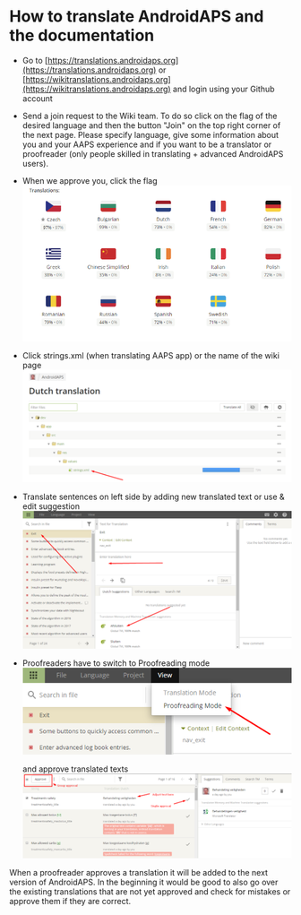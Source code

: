 # How to translate AndroidAPS and the documentation

* Go to [https://translations.androidaps.org](https://translations.androidaps.org) or [https://wikitranslations.androidaps.org](https://wikitranslations.androidaps.org) and login using your Github account

* Send a join request to the Wiki team. To do so click on the flag of the desired language and then the button "Join" on the top right corner of the next page. Please specify language, give some information about you and your AAPS experience and if you want to be a translator or proofreader (only people skilled in translating + advanced AndroidAPS users).

* When we approve you, click the flag
   ![When we approve you, click the flag](./images/translation-flags.png)

* Click strings.xml (when translating AAPS app) or the name of the wiki page
   ![Click strings.xml](./images/translations-click-strings.png)

* Translate sentences on left side by adding new translated text or use & edit suggestion 
   ![Translation](./images/translations-translate.png)

* Proofreaders have to switch to Proofreading mode 
   ![Proffreading mode](./images/translations-proofreading-mode.png) 

  and approve translated texts 
   ![approve text](./images/translations-proofreading.png)

When a proofreader approves a translation it will be added to the next version of AndroidAPS. In the beginning it would be good to also go over the existing translations that are not yet approved and check for mistakes or approve them if they are correct.
